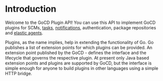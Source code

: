 # Introduction

Welcome to the GoCD Plugin API! You can use this API to implement GoCD plugins for SCMs, [tasks](tasks), [notifications](notifications), authentication, package repositories and [elastic agents](elastic-agents).

Plugins, as the name implies, help in extending the functionality of Go. Go publishes a list of extension points for which plugins can be provided. An extension point published by the GoCD - defines the interface and the lifecycle that governs the respective plugin. At present only Java based extension points and plugins are supported by GoCD, but the interface is simple enough for anyone to build plugins in other languages using a simple HTTP bridge.
